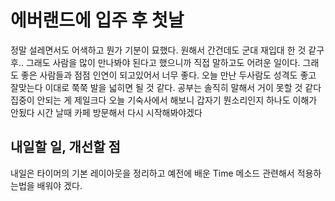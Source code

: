# 에버랜드에 입주 후 첫날

정말 설레면서도 어색하고 뭔가 기분이 묘했다. 원해서 간건데도 군대 재입대 한 것 같구 후.. 그래도 사람을 많이 만나봐야 된다고 했으니까 직접 말하고도 어려운 일이다. 그래도 좋은 사람들과 점점 인연이 되고있어서 너무 좋다. 오늘 만난 두사람도 성격도 좋고 잘맞는다 이대로 쭉쭉 발을 넓히면 될 것 같다.
공부는 솔직히 말해서 거이 못할 것 같다 집중이 안되는 게 제일크다 오늘 기숙사에서 해보니 갑자기 뭔소리인지 하나도 이해가 안됬다 시간 날때 카페 방문해서 다시 시작해봐야겠다

## 내일할 일, 개선할 점

내일은 타이머의 기본 레이아웃을 정리하고 예전에 배운 Time 메소드 관련해서 적용하는법을 배워야 겠다. 